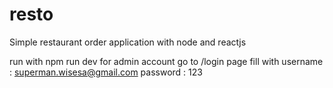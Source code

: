 # resto
Simple restaurant order application with node and reactjs

run with npm run dev
for admin account go to /login page
fill with 
username : superman.wisesa@gmail.com
password : 123
